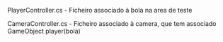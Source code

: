 PlayerController.cs - Ficheiro associado à bola na area de teste

CameraController.cs - Ficheiro associado à camera, que tem associado GameObject player(bola)
